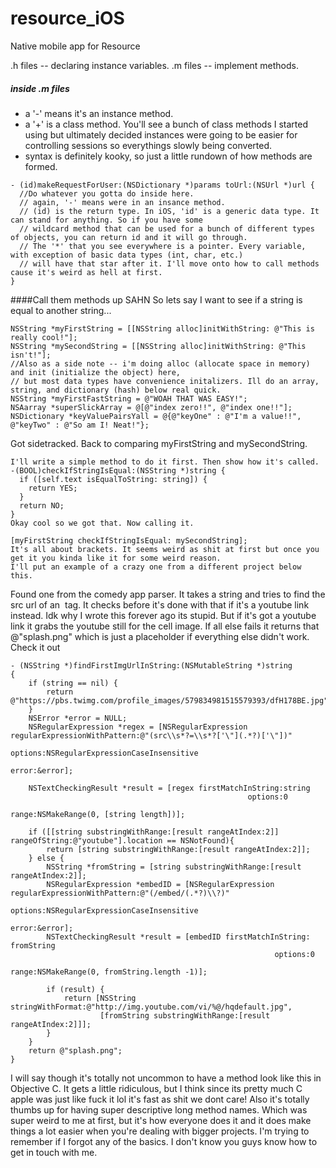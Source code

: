 # resource_iOS
Native mobile app for Resource

.h files -- declaring instance variables.
.m files -- implement methods.
##### inside .m files
* a '-' means it's an instance method.
* a '+' is a class method. You'll see a bunch of class methods I started using but ultimately decided instances were
going to be easier for controlling sessions so everythings slowly being converted.
* syntax is definitely kooky, so just a little rundown of how methods are formed. 
```
- (id)makeRequestForUser:(NSDictionary *)params toUrl:(NSUrl *)url {
  //Do whatever you gotta do inside here.
  // again, '-' means were in an insance method.
  // (id) is the return type. In iOS, 'id' is a generic data type. It can stand for anything. So if you have some
  // wildcard method that can be used for a bunch of different types of objects, you can return id and it will go through.
  // The '*' that you see everywhere is a pointer. Every variable, with exception of basic data types (int, char, etc.)
  // will have that star after it. I'll move onto how to call methods cause it's weird as hell at first.
}
```

####Call them methods up SAHN
So lets say I want to see if a string is equal to another string...
```
NSString *myFirstString = [[NSString alloc]initWithString: @"This is really cool!"];
NSString *mySecondString = [[NSString alloc]initWithString: @"This isn't!"];
//Also as a side note -- i'm doing alloc (allocate space in memory) and init (initialize the object) here,
// but most data types have convenience initalizers. Ill do an array, string, and dictionary (hash) below real quick.
NSString *myFirstFastString = @"WOAH THAT WAS EASY!";
NSAarray *superSlickArray = @[@"index zero!!", @"index one!!"];
NSDictionary *keyValuePairsYall = @{@"keyOne" : @"I'm a value!!", @"keyTwo" : @"So am I! Neat!"};
```
Got sidetracked. Back to comparing myFirstString and mySecondString.
```
I'll write a simple method to do it first. Then show how it's called.
-(BOOL)checkIfStringIsEqual:(NSString *)string {
  if ([self.text isEqualToString: string]) {
    return YES;
  }
  return NO;
}
Okay cool so we got that. Now calling it.

[myFirstString checkIfStringIsEqual: mySecondString];
It's all about brackets. It seems weird as shit at first but once you get it you kinda like it for some weird reason.
I'll put an example of a crazy one from a different project below this.
```
Found one from the comedy app parser. It takes a string and tries to find the src url of an <img> tag.
It checks before it's done with that if it's a youtube link instead. Idk why I wrote this forever ago its stupid.
But if it's got a youtube link it grabs the youtube still for the cell image. If all else fails it returns that @"splash.png"
which is just a placeholder if everything else didn't work. Check it out

```
- (NSString *)findFirstImgUrlInString:(NSMutableString *)string
{
    if (string == nil) {
        return @"https://pbs.twimg.com/profile_images/579834981515579393/dfH178BE.jpg";
    }
    NSError *error = NULL;
    NSRegularExpression *regex = [NSRegularExpression regularExpressionWithPattern:@"(src\\s*?=\\s*?['\"](.*?)['\"])"
                                                                           options:NSRegularExpressionCaseInsensitive
                                                                             error:&error];
    
    NSTextCheckingResult *result = [regex firstMatchInString:string
                                                     options:0
                                                       range:NSMakeRange(0, [string length])];
    
    if ([[string substringWithRange:[result rangeAtIndex:2]] rangeOfString:@"youtube"].location == NSNotFound){
        return [string substringWithRange:[result rangeAtIndex:2]];
    } else {
        NSString *fromString = [string substringWithRange:[result rangeAtIndex:2]];
        NSRegularExpression *embedID = [NSRegularExpression regularExpressionWithPattern:@"(/embed/(.*?)\\?)"
                                                                                 options:NSRegularExpressionCaseInsensitive
                                                                                   error:&error];
        NSTextCheckingResult *result = [embedID firstMatchInString: fromString
                                                           options:0
                                                             range:NSMakeRange(0, fromString.length -1)];
        
        if (result) {
            return [NSString stringWithFormat:@"http://img.youtube.com/vi/%@/hqdefault.jpg",
                    [fromString substringWithRange:[result rangeAtIndex:2]]];
        }
    }
    return @"splash.png";
}
```
I will say though it's totally not uncommon to have a method look like this in Objective C. It gets a little ridiculous,
but I think since its pretty much C apple was just like fuck it lol it's fast as shit we dont care!
Also it's totally thumbs up for having super descriptive long method names. Which was super weird to me at first, but it's how
everyone does it and it does make things a lot easier when you're dealing with bigger projects.
I'm trying to remember if I forgot any of the basics. I don't know you guys know how to get in touch with me.








